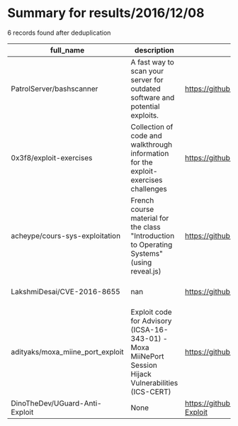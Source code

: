 
# Summary for results/2016/12/08
    
6 records found after deduplication

| full_name | description | html_url | matched_list | matched_count | pushed_at | size | stargazers_count | language | forks_count | vul_ids |
|----------------------------------|-------------------------------------------------------------------------------------------------------|-----------------------------------------------------|----------------|-----------------|---------------------------|--------|--------------------|------------|---------------|-------------------|
| PatrolServer/bashscanner | A fast way to scan your server for outdated software and potential exploits. | https://github.com/PatrolServer/bashscanner | ['exploit'] | 1 | 2016-12-08 10:25:58+00:00 | 152 | 381 | Shell | 40 | [] |
| 0x3f8/exploit-exercises | Collection of code and walkthrough information for the exploit-exercises challenges | https://github.com/0x3f8/exploit-exercises | ['exploit'] | 1 | 2016-12-08 15:29:10+00:00 | 365 | 6 | C | 3 | [] |
| acheype/cours-sys-exploitation | French course material for the class "Introduction to Operating Systems" (using reveal.js) | https://github.com/acheype/cours-sys-exploitation | ['exploit'] | 1 | 2016-12-08 08:06:58+00:00 | 2524 | 0 | JavaScript | 0 | [] |
| LakshmiDesai/CVE-2016-8655 | nan | https://github.com/LakshmiDesai/CVE-2016-8655 | ['cve-2'] | 1 | 2016-12-08 07:56:05+00:00 | 6 | 1 | C | 2 | ['CVE-2016-8655'] |
| adityaks/moxa_miine_port_exploit | Exploit code for Advisory (ICSA-16-343-01) - Moxa MiiNePort Session Hijack Vulnerabilities (ICS-CERT) | https://github.com/adityaks/moxa_miine_port_exploit | ['exploit'] | 1 | 2016-12-08 18:44:24+00:00 | 374 | 7 | Python | 2 | [] |
| DinoTheDev/UGuard-Anti-Exploit | None | https://github.com/DinoTheDev/UGuard-Anti-Exploit | ['exploit'] | 1 | 2016-12-08 22:29:04+00:00 | 0 | 0 | | 0 | [] |
